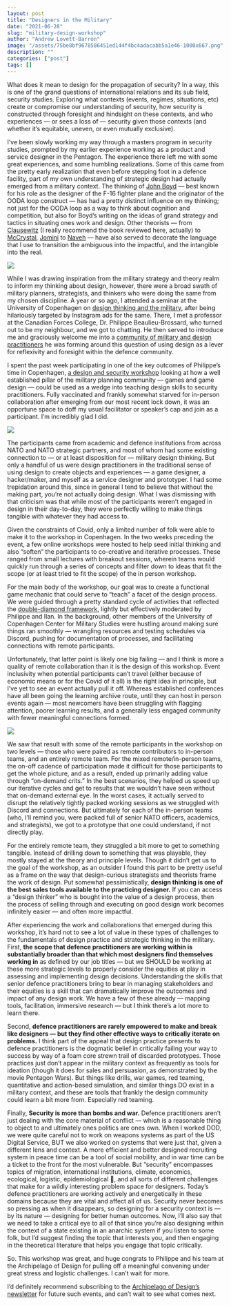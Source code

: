 ```yaml
---
layout: post
title: "Designers in the Military"
date: "2021-06-28"
slug: "military-design-workshop"
author: "Andrew Lovett-Barron"
image: "/assets/75be8bf9678586451ed144f4bc4adacabb5a1e46-1000x667.png"
description: ""
categories: ["post"]
tags: []
---
```


What does it mean to design for the propagation of security? In a way, this is one of the grand questions of international relations and its sub field, security studies. Exploring what contexts (events, regimes, situations, etc) create or compromise our understanding of security, how security is constructed through foresight and hindsight on these contexts, and who experiences — or sees a loss of — security given those contexts (and whether it’s equitable, uneven, or even mutually exclusive).

I’ve been slowly working my way through a masters program in security studies, prompted by my earlier experience working as a product and service designer in the Pentagon. The experience there left me with some great experiences, and some humbling realizations. Some of this came from the pretty early realization that even before stepping foot in a defence facility, part of my own understanding of strategic design had actually emerged from a military context. The thinking of [John Boyd](https://bookshop.org/a/19778/9780316796880) — best known for his role as the designer of the F-16 fighter plane and the originator of the OODA loop construct — has had a pretty distinct influence on my thinking; not just for the OODA loop as a way to think about cognition and competition, but also for Boyd’s writing on the ideas of grand strategy and tactics in situating ones work and design. Other theorists — from [Clausewitz](https://www.foreignaffairs.com/reviews/capsule-review/1997-03-01/clausewitzian-friction-and-future-war) (I really recommend the book reviewed here, actually) to [McCrystal](https://www.theguardian.com/news/datablog/2010/apr/29/mcchrystal-afghanistan-powerpoint-slide), [Jomini](https://warroom.armywarcollege.edu/special-series/great-strategists/scientific-approach-to-war-jomini/) to [Naveh](https://www.publicspace.org/multimedia/-/post/walking-through-walls-soldiers-as-architects-in-the-israeli-palestinian-conflict) — have also served to decorate the language that I use to transition the ambiguous into the impactful, and the intangible into the real.

![](/assets/7548e0f3e8f5abcedd12a7f7d1a00820b20f38dd-850x558.png)

While I was drawing inspiration from the military strategy and theory realm to inform my thinking about design, however, there were a broad swath of military planners, strategists, and thinkers who were doing the same from my chosen discipline. A year or so ago, I attended a seminar at the University of Copenhagen on [design thinking and the military](https://cms.polsci.ku.dk/events/regaining-the-advantage-the-promises-of-design-and-innovation-methodologies-for-civil--military-organisations/), after being hilariously targeted by Instagram ads for the same. There, I met a professor at the Canadian Forces College, Dr. Philippe Beaulieu-Brossard, who turned out to be my neighbour, and we got to chatting. He then served to introduce me and graciously welcome me into a [community of military and design practitioners](https://aodnetwork.ca/) he was forming around this question of using design as a lever for reflexivity and foresight within the defence community.

I spent the past week participating in one of the key outcomes of Philippe’s time in Copenhagen, [a design and security workshop](https://aodnetwork.ca/the-albatross-playbook/) looking at how a well established pillar of the military planning community — games and game design — could be used as a wedge into teaching design skills to security practitioners. Fully vaccinated and frankly somewhat starved for in-person collaboration after emerging from our most recent lock down, it was an opportune space to doff my usual facilitator or speaker’s cap and join as a participant. I’m incredibly glad I did.

![](/assets/52169f0fb36c1cd9f165f23f312adfb584cb8503-1360x1070.png)

The participants came from academic and defence institutions from across NATO and NATO strategic partners, and most of whom had some existing connection to — or at least disposition for — military design thinking. But only a handful of us were design practitioners in the traditional sense of using design to create objects and experiences — a game designer, a hacker/maker, and myself as a service designer and prototyper. I had some trepidation around this, since in general I tend to believe that without the making part, you’re not actually doing design. What I was dismissing with that criticism was that while most of the participants weren’t engaged in design in their day-to-day, they were perfectly willing to make things tangible with whatever they had access to.

Given the constraints of Covid, only a limited number of folk were able to make it to the workshop in Copenhagen. In the two weeks preceding the event, a few online workshops were hosted to help seed initial thinking and also “soften” the participants to co-creative and iterative processes. These ranged from small lectures with breakout sessions, wherein teams would quickly run through a series of concepts and filter down to ideas that fit the scope (or at least tried to fit the scope) of the in person workshop.

For the main body of the workshop, our goal was to create a functional game mechanic that could serve to “teach” a facet of the design process. We were guided through a pretty standard cycle of activities that reflected the [double-diamond framework](https://www.designcouncil.org.uk/news-opinion/what-framework-innovation-design-councils-evolved-double-diamond), lightly but effectively moderated by Philippe and Ilan. In the background, other members of the University of Copenhagen Center for Military Studies were hustling around making sure things ran smoothly — wrangling resources and testing schedules via Discord, pushing for documentation of processes, and facilitating connections with remote participants.

Unfortunately, that latter point is likely one big failing — and I think is more a quality of remote collaboration than it is the design of this workshop. Event inclusivity when potential participants can’t travel (either because of economic means or for the Covid of it all) is the right idea in principle, but I’ve yet to see an event actually pull it off. Whereas established conferences have all been going the learning archive route, until they can host in person events again — most newcomers have been struggling with flagging attention, poorer learning results, and a generally less engaged community with fewer meaningful connections formed.

![](/assets/cc15457ae67a826be6f11e2c45d2ad3d85401992-1304x836.png)

We saw that result with some of the remote participants in the workshop on two levels — those who were paired as remote contributors to in-person teams, and an entirely remote team. For the mixed remote/in-person teams, the on-off cadence of participation made it difficult for those participants to get the whole picture, and as a result, ended up primarily adding value through “on-demand crits.” In the best scenarios, they helped us speed up our iterative cycles and get to results that we wouldn’t have seen without that on-demand external eye. In the worst cases, it actually served to disrupt the relatively tightly packed working sessions as we struggled with Discord and connections. But ultimately for each of the in-person teams (who, I’ll remind you, were packed full of senior NATO officers, academics, and strategists), we got to a prototype that one could understand, if not directly play.

For the entirely remote team, they struggled a bit more to get to something tangible. Instead of drilling down to something that was playable, they mostly stayed at the theory and principle levels. Though it didn’t get us to the goal of the workshop, as an outsider I found this part to be pretty useful as a frame on the way that design-curious strategists and theorists frame the work of design. Put somewhat pessimistically, **design thinking is one of the best sales tools available to the practicing designer.** If you can access a “design thinker” who is bought into the value of a design process, then the process of selling through and executing on good design work becomes infinitely easier — and often more impactful.

After experiencing the work and collaborations that emerged during this workshop, it’s hard not to see a lot of value in these types of challenges to the fundamentals of design practice and strategic thinking in the military. First, **the scope that defence practitioners are working within is substantially broader than that which most designers find themselves** **working in** as defined by our job titles — but we SHOULD be working at these more strategic levels to properly consider the equities at play in assessing and implementing design decisions. Understanding the skills that senior defence practitioners bring to bear in managing stakeholders and their equities is a skill that can dramatically improve the outcomes and impact of any design work. We have a few of these already — mapping tools, facilitation, immersive research — but I think there’s a lot more to learn there.

Second, **defence practitioners are rarely empowered to make and break like designers — but they find other effective ways to critically iterate on problems.** I think part of the appeal that design practice presents to defence practitioners is the dogmatic belief in critically failing your way to success by way of a foam core strewn trail of discarded prototypes. Those practices just don’t appear in the military context as frequently as tools for ideation (though it does for sales and persuasion, as demonstrated by the movie Pentagon Wars). But things like drills, war games, red teaming, quantitative and action-based simulation, and similar things DO exist in a military context, and these are tools that frankly the design community could learn a bit more from. Especially red teaming.

Finally, **Security is more than bombs and war.** Defence practitioners aren’t just dealing with the core material of conflict — which is a reasonable thing to object to and ultimately ones politics are ones own. When I worked DOD, we were quite careful not to work on weapons systems as part of the US Digital Service, BUT we also worked on systems that were just that, given a different lens and context. A more efficient and better designed recruiting system in peace time can be a tool of social mobility, and in war time can be a ticket to the front for the most vulnerable. But “security” encompasses topics of migration, international institutions, climate, economics, ecological, logistic, epidemiological 🦠, and all sorts of different challenges that make for a wildly interesting problem space for designers. Today’s defence practitioners are working actively and energetically in these domains because they are vital and affect all of us. Security never becomes so pressing as when it disappears, so designing for a security context is — by its nature — designing for better human outcomes. Now, I’ll also say that we need to take a critical eye to all of that since you’re also designing within the context of a state existing in an anarchic system if you listen to some folk, but I’d suggest finding the topic that interests you, and then engaging in the theoretical literature that helps you engage that topic critically.

So. This workshop was great, and huge congrats to Philippe and his team at the Archipelago of Design for pulling off a meaningful convening under great stress and logistic challenges. I can’t wait for more.

I’d definitely recommend subscribing to the [Archipelago of Design’s newsletter](https://aodnetwork.ca/) for future such events, and can’t wait to see what comes next.
